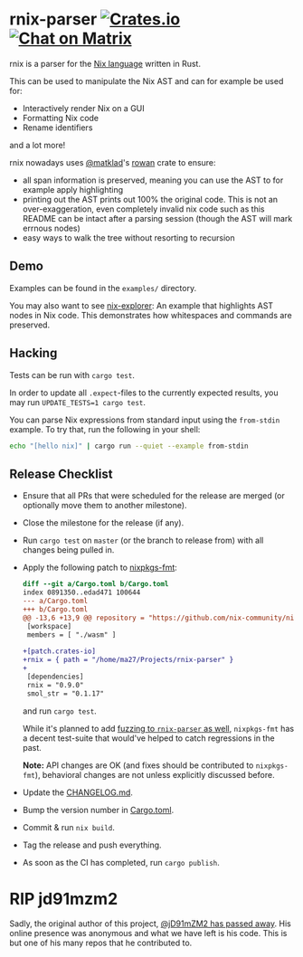 # rnix-parser [![Crates.io](https://img.shields.io/crates/v/rnix.svg)](http://crates.io/crates/rnix) [![Chat on Matrix](https://matrix.to/img/matrix-badge.svg)](https://matrix.to/#/#rnix-lsp:matrix.org)

rnix is a parser for the [Nix language](https://nixos.org/nix/) written in Rust.

This can be used to manipulate the Nix AST and can for example be used for:

- Interactively render Nix on a GUI
- Formatting Nix code
- Rename identifiers

and a lot more!

rnix nowadays uses [@matklad](https://github.com/matklad)'s
[rowan](https://crates.io/crates/rowan) crate to ensure:

- all span information is preserved, meaning you can use the AST to for
  example apply highlighting
- printing out the AST prints out 100% the original code. This is not an
  over-exaggeration, even completely invalid nix code such as this README can
  be intact after a parsing session (though the AST will mark errnous nodes)
- easy ways to walk the tree without resorting to recursion

## Demo

Examples can be found in the `examples/` directory. 

You may also want to see
[nix-explorer](https://gitlab.com/jD91mZM2/nix-explorer): An example
that highlights AST nodes in Nix code. This demonstrates how
whitespaces and commands are preserved.

## Hacking

Tests can be run with `cargo test`.

In order to update all `.expect`-files to the currently expected results,
you may run `UPDATE_TESTS=1 cargo test`.

You can parse Nix expressions from standard input using the `from-stdin` example.
To try that, run the following in your shell:

```sh
echo "[hello nix]" | cargo run --quiet --example from-stdin
```

## Release Checklist

* Ensure that all PRs that were scheduled for the release are merged (or optionally move
  them to another milestone).
* Close the milestone for the release (if any).
* Run `cargo test` on `master` (or the branch to release from) with all changes being pulled in.
* Apply the following patch to [nixpkgs-fmt](https://github.com/nix-community/nixpkgs-fmt):
  ```diff
  diff --git a/Cargo.toml b/Cargo.toml
  index 0891350..edad471 100644
  --- a/Cargo.toml
  +++ b/Cargo.toml
  @@ -13,6 +13,9 @@ repository = "https://github.com/nix-community/nixpkgs-fmt"
   [workspace]
   members = [ "./wasm" ]
   
  +[patch.crates-io]
  +rnix = { path = "/home/ma27/Projects/rnix-parser" }
  +
   [dependencies]
   rnix = "0.9.0"
   smol_str = "0.1.17"
  ```

  and run `cargo test`.

  While it's planned to add [fuzzing to `rnix-parser` as well](https://github.com/nix-community/rnix-parser/issues/32),
  `nixpkgs-fmt` has a decent test-suite that would've helped to catch regressions in the past.

  __Note:__ API changes are OK (and fixes should be contributed to `nixpkgs-fmt`), behavioral changes
  are not unless explicitly discussed before.
* Update the [CHANGELOG.md](https://github.com/nix-community/rnix-parser/blob/master/CHANGELOG.md).
* Bump the version number in [Cargo.toml](https://github.com/nix-community/rnix-parser/blob/master/Cargo.toml).
* Commit & run `nix build`.
* Tag the release and push everything.
* As soon as the CI has completed, run `cargo publish`.

# RIP jd91mzm2

Sadly, the original author of this project, [@jD91mZM2 has passed
away](https://www.redox-os.org/news/open-source-mental-health/). His online
presence was anonymous and what we have left is his code. This is but one of
his many repos that he contributed to.
